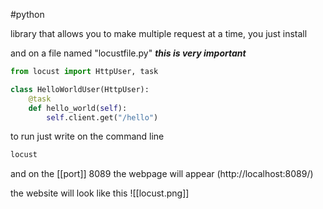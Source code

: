 #python

library that allows you to make multiple request at a time, you just install

and on a file named "locustfile.py"  ***this is very important***

```python 
from locust import HttpUser, task

class HelloWorldUser(HttpUser):
    @task
    def hello_world(self):
        self.client.get("/hello")
```

to run just write on the command line
```bash
locust
```

and on the [[port]] 8089 the webpage will appear (http://localhost:8089/)

the website will look like this
![[locust.png]]